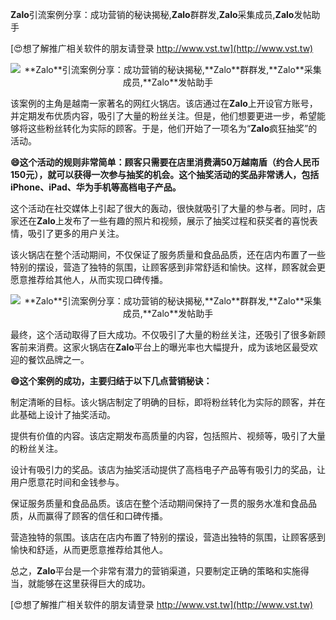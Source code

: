 **Zalo**引流案例分享：成功营销的秘诀揭秘,**Zalo**群群发,**Zalo**采集成员,**Zalo**发帖助手

[😍想了解推广相关软件的朋友请登录 http://www.vst.tw](http://www.vst.tw)

 <center><img src="https://vst.tw/MP4/tuiguang/png/0.png" alt="**Zalo**引流案例分享：成功营销的秘诀揭秘,**Zalo**群群发,**Zalo**采集成员,**Zalo**发帖助手"></center>

该案例的主角是越南一家著名的网红火锅店。该店通过在**Zalo**上开设官方账号，并定期发布优质内容，吸引了大量的粉丝关注。但是，他们想要更进一步，希望能够将这些粉丝转化为实际的顾客。于是，他们开始了一项名为“**Zalo**疯狂抽奖”的活动。

**😄这个活动的规则非常简单：顾客只需要在店里消费满50万越南盾（约合人民币150元），就可以获得一次参与抽奖的机会。这个抽奖活动的奖品非常诱人，包括iPhone、iPad、华为手机等高档电子产品。**

这个活动在社交媒体上引起了很大的轰动，很快就吸引了大量的参与者。同时，店家还在**Zalo**上发布了一些有趣的照片和视频，展示了抽奖过程和获奖者的喜悦表情，吸引了更多的用户关注。

该火锅店在整个活动期间，不仅保证了服务质量和食品品质，还在店内布置了一些特别的摆设，营造了独特的氛围，让顾客感到非常舒适和愉快。这样，顾客就会更愿意推荐给其他人，从而实现口碑传播。

 <center><img src="https://vst.tw/MP4/tuiguang/png/4.png" alt="**Zalo**引流案例分享：成功营销的秘诀揭秘,**Zalo**群群发,**Zalo**采集成员,**Zalo**发帖助手"></center>

最终，这个活动取得了巨大成功。不仅吸引了大量的粉丝关注，还吸引了很多新顾客前来消费。这家火锅店在**Zalo**平台上的曝光率也大幅提升，成为该地区最受欢迎的餐饮品牌之一。

**😄这个案例的成功，主要归结于以下几点营销秘诀：**

制定清晰的目标。该火锅店制定了明确的目标，即将粉丝转化为实际的顾客，并在此基础上设计了抽奖活动。

提供有价值的内容。该店定期发布高质量的内容，包括照片、视频等，吸引了大量的粉丝关注。

设计有吸引力的奖品。该店为抽奖活动提供了高档电子产品等有吸引力的奖品，让用户愿意花时间和金钱参与。

保证服务质量和食品品质。该店在整个活动期间保持了一贯的服务水准和食品品质，从而赢得了顾客的信任和口碑传播。

营造独特的氛围。该店在店内布置了特别的摆设，营造出独特的氛围，让顾客感到愉快和舒适，从而更愿意推荐给其他人。

总之，**Zalo**平台是一个非常有潜力的营销渠道，只要制定正确的策略和实施得当，就能够在这里获得巨大的成功。

[😍想了解推广相关软件的朋友请登录 http://www.vst.tw](http://www.vst.tw)



